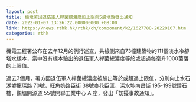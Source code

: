 ```yaml
---
layout: post
title: 機電署因退伍軍人桿菌總濃度超上限向5處地點發出通知
date: 2022-01-07 13:26:22.000000000 +08:00
link: https://news.rthk.hk/rthk/ch/component/k2/1627788-20220107.htm
categories: rthk
---
```


機電工程署公布在去年12月的例行巡查，共檢測來自73幢建築物的111個淡水冷卻塔水樣本，當中沒有樣本驗出的退伍軍人桿菌總濃度等於或超過每毫升1000菌落的上限值。

過去3個月，署方因退伍軍人桿菌總濃度被驗出等於或超過上限值，分別向上水石湖墟龍琛路 70號，旺角奶路臣街 38號麥花臣匯，深水埗南昌街 195-199號鑽石樓，觀塘開源道 55號開聯工業中心 A 座，發出「妨擾事故通知」。
